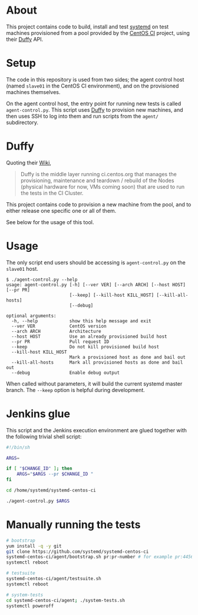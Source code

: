 # About

This project contains code to build, install and test [systemd](https://github.com/systemd/systemd/)
on test machines provisioned from a pool provided by the [CentOS CI](https://ci.centos.org/) project,
using their [Duffy](https://wiki.centos.org/QaWiki/CI/Duffy) API.

# Setup

The code in this repository is used from two sides; the agent control host (named `slave01` in the CentOS CI environment),
and on the provisioned machines themselves.

On the agent control host, the entry point for running new tests is called `agent-control.py`. This script uses
[Duffy](https://wiki.centos.org/QaWiki/CI/Duffy) to provision new machines, and then uses SSH to log into them and run
scripts from the `agent/` subdirectory.

# Duffy

Quoting their [Wiki](https://wiki.centos.org/QaWiki/CI/Duffy),

> Duffy is the middle layer running ci.centos.org that manages the provisioning, maintenance and teardown / rebuild of the Nodes (physical hardware for now, VMs coming soon) that are used to run the tests in the CI Cluster.

This project contains code to provision a new machine from the pool, and to either release one specific one or all of them.

See below for the usage of this tool.

# Usage

The only script end users should be accessing is `agent-control.py` on the `slave01` host.

```
$ ./agent-control.py --help
usage: agent-control.py [-h] [--ver VER] [--arch ARCH] [--host HOST] [--pr PR]
                        [--keep] [--kill-host KILL_HOST] [--kill-all-hosts]
                        [--debug]

optional arguments:
  -h, --help            show this help message and exit
  --ver VER             CentOS version
  --arch ARCH           Architecture
  --host HOST           Use an already provisioned build host
  --pr PR               Pull request ID
  --keep                Do not kill provisioned build host
  --kill-host KILL_HOST
                        Mark a provisioned host as done and bail out
  --kill-all-hosts      Mark all provisioned hosts as done and bail out
  --debug               Enable debug output
```

When called without parameters, it will build the current systemd master branch.
The `--keep` option is helpful during development.

# Jenkins glue

This script and the Jenkins execution environment are glued together with the following trivial shell script:

```sh
#!/bin/sh

ARGS=

if [ "$CHANGE_ID" ]; then
	ARGS="$ARGS --pr $CHANGE_ID "
fi

cd /home/systemd/systemd-centos-ci

./agent-control.py $ARGS
```

# Manually running the tests
```sh
# bootstrap
yum install -q -y git
git clone https://github.com/systemd/systemd-centos-ci
systemd-centos-ci/agent/bootstrap.sh pr:pr-number # for example pr:4456
systemctl reboot

# testsuite
systemd-centos-ci/agent/testsuite.sh
systemctl reboot

# system-tests
cd systemd-centos-ci/agent; ./system-tests.sh
systemctl poweroff
```
